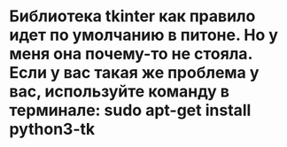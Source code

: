 # Библиотека tkinter как правило идет по умолчанию в питоне. Но у меня она почему-то не стояла. Если у вас такая же проблема у вас, используйте команду в терминале: sudo apt-get install python3-tk